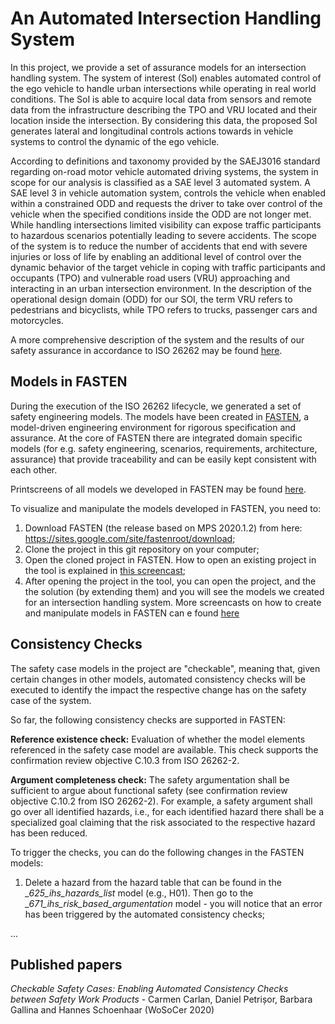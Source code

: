 <h1>An Automated Intersection Handling System</h1>

In this project, we provide a set of assurance models for an intersection handling system. The system of interest (SoI) enables automated control of the ego vehicle to handle urban intersections while operating in real world conditions. The SoI is able to acquire local data from sensors and remote data from the infrastructure describing the TPO and VRU located and their location inside the intersection. By considering this data, the proposed SoI generates lateral and longitudinal controls actions towards in vehicle systems to control the dynamic of the ego vehicle.

According to definitions and taxonomy provided by the SAEJ3016 standard regarding on-road motor vehicle automated driving systems, the system in scope for our analysis is classified as a SAE level 3 automated system. A SAE level 3 in vehicle automation system, controls the vehicle when enabled within a constrained ODD and requests the driver to take over control of the vehicle when the specified conditions inside the ODD are not longer met. While handling intersections limited visibility can expose traffic participants to hazardous scenarios potentially leading to severe accidents. The scope of the system is to reduce the number of accidents that end with severe injuries or loss of life by enabling an additional level of control over the dynamic behavior of the target vehicle in coping with traffic participants and occupants (TPO) and vulnerable road users (VRU) approaching and interacting in an urban intersection environment. In the description of the operational design domain (ODD) for our SOI, the term VRU refers to pedestrians and bicyclists, while TPO refers to trucks, passenger cars and motorcycles. 

A more comprehensive description of the system and the results of our safety assurance in accordance to ISO 26262 may be found <a href="https://docs.google.com/document/d/1iWzbJGdzgOiWqosmjXk6jpOp_bdnvyGel3jW2QzIyrc/edit?usp=sharing">here</a>.

<h2>Models in FASTEN</h2>

During the execution of the ISO 26262 lifecycle, we generated a set of safety engineering models. The models have been created in <a href="https://sites.google.com/site/fastenroot/features/">FASTEN</a>, a model-driven engineering environment for rigorous specification and assurance. At the core of FASTEN there are integrated domain specific models (for e.g. safety engineering, scenarios, requirements, architecture, assurance) that provide traceability and can be easily kept consistent with each other.

Printscreens of all models we developed in FASTEN may be found <a href="https://docs.google.com/document/d/1iWzbJGdzgOiWqosmjXk6jpOp_bdnvyGel3jW2QzIyrc/edit?usp=sharing">here</a>.

To visualize and manipulate the models developed in FASTEN, you need to:

1. Download FASTEN (the release based on MPS 2020.1.2) from here: https://sites.google.com/site/fastenroot/download;
2. Clone the project in this git repository on your computer;
3. Open the cloned project in FASTEN. How to open an existing project in the tool is explained in 
<a href="https://www.youtube.com/watch?v=bOm-WyQJV_E">this screencast</a>;
4. After opening the project in the tool, you can open the project, and the the solution (by extending them) and you will see the models we created for an intersection handling system. More screencasts on how to create and manipulate models in FASTEN can e found <a href="https://sites.google.com/site/fastenroot/screencasts">here</a>

<h2>Consistency Checks</h2>

The safety case models in the project are "checkable", meaning that, given certain changes in other models, automated consistency checks will be executed to identify the impact the respective change has on the safety case of the system. 

So far, the following consistency checks are supported in FASTEN: 

<b>Reference existence check:</b> Evaluation of whether the model elements referenced in the safety case model are available. This check supports the confirmation review objective C.10.3 from ISO 26262-2.

<b>Argument completeness check:</b> The safety argumentation shall be sufficient to argue about functional safety (see confirmation review objective C.10.2 from ISO 26262-2). For example, a safety argument shall go over all identified hazards, i.e., for each identified hazard there shall be a specialized goal claiming that the risk associated to the respective hazard has been reduced.

To trigger the checks, you can do the following changes in the FASTEN models:

1. Delete a hazard from the hazard table that can be found in the <i>_625_ihs_hazards_list</i> model (e.g., H01). Then go to the <i>_671_ihs_risk_based_argumentation</i> model - you will notice that an error has been triggered by the automated consistency checks;

...
 
<h2>Published papers</h2>

<i>Checkable Safety Cases: Enabling Automated Consistency Checks between Safety Work Products</i> - Carmen Carlan, Daniel Petrișor, Barbara Gallina and Hannes Schoenhaar (WoSoCer 2020)





